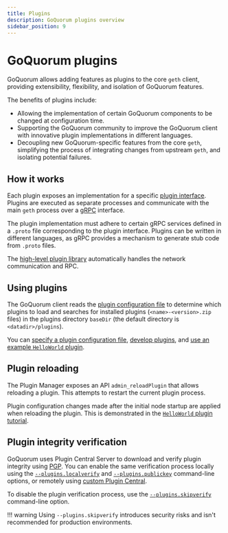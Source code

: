 ```yaml
---
title: Plugins
description: GoQuorum plugins overview
sidebar_position: 9
---
```


# GoQuorum plugins

GoQuorum allows adding features as plugins to the core `geth` client, providing extensibility, flexibility, and isolation of GoQuorum features.

The benefits of plugins include:

- Allowing the implementation of certain GoQuorum components to be changed at configuration time.
- Supporting the GoQuorum community to improve the GoQuorum client with innovative plugin implementations in different languages.
- Decoupling new GoQuorum-specific features from the core `geth`, simplifying the process of integrating changes from upstream `geth`, and isolating potential failures.

## How it works

Each plugin exposes an implementation for a specific [plugin interface](https://github.com/ConsenSys/quorum-plugin-definitions). Plugins are executed as separate processes and communicate with the main `geth` process over a [gRPC](https://grpc.io/) interface.

The plugin implementation must adhere to certain gRPC services defined in a `.proto` file corresponding to the plugin interface. Plugins can be written in different languages, as gRPC provides a mechanism to generate stub code from `.proto` files.

The [high-level plugin library](https://github.com/hashicorp/go-plugin) automatically handles the network communication and RPC.

## Using plugins

The GoQuorum client reads the [plugin configuration file](../develop/develop-plugins.md) to determine which plugins to load and searches for installed plugins (`<name>-<version>.zip` files) in the plugins directory `baseDir` (the default directory is `<datadir>/plugins`).

You can [specify a plugin configuration file](../develop/develop-plugins.md), [develop plugins](../develop/develop-plugins.md), and [use an example `HelloWorld` plugin](../tutorials/use-plugin.md).

## Plugin reloading

The Plugin Manager exposes an API `admin_reloadPlugin` that allows reloading a plugin. This attempts to restart the current plugin process.

Plugin configuration changes made after the initial node startup are applied when reloading the plugin. This is demonstrated in the [`HelloWorld` plugin tutorial](../tutorials/use-plugin.md).

## Plugin integrity verification

GoQuorum uses Plugin Central Server to download and verify plugin integrity using [PGP](https://en.wikipedia.org/wiki/Pretty_Good_Privacy). You can enable the same verification process locally using the [`--plugins.localverify`](../reference/cli-syntax.md#pluginslocalverify) and [`--plugins.publickey`](../reference/cli-syntax.md#pluginspublickey) command-line options, or remotely using [custom Plugin Central](../develop/develop-plugins.md).

To disable the plugin verification process, use the [`--plugins.skipverify`](../reference/cli-syntax.md#pluginsskipverify) command-line option.

!!! warning Using `--plugins.skipverify` introduces security risks and isn't recommended for production environments.
